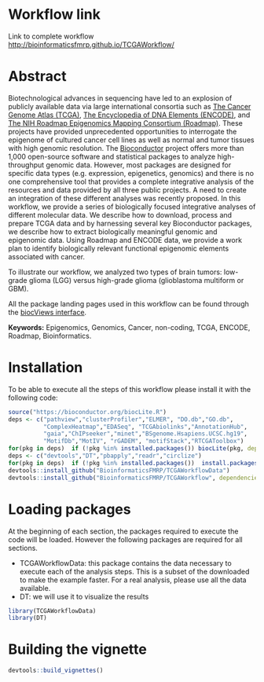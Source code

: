 # Workflow link

Link to complete workflow http://bioinformaticsfmrp.github.io/TCGAWorkflow/

# Abstract

Biotechnological advances in sequencing have led to an explosion of
    publicly available data via large international consortia such as [The
    Cancer Genome Atlas (TCGA)](http://cancergenome.nih.gov/), [The
    Encyclopedia of DNA Elements (ENCODE)](http://www.encodeproject.org/),
    and [The NIH Roadmap Epigenomics Mapping Consortium
    (Roadmap)](http://www.roadmapepigenomics.org/). These projects have
    provided unprecedented opportunities to interrogate the epigenome of
    cultured cancer cell lines as well as normal and tumor tissues with high
    genomic resolution. The [Bioconductor](http://www.bioconductor.org/)
    project offers more than 1,000 open-source software and statistical
    packages to analyze high-throughput genomic data. However, most packages
    are designed for specific data types (e.g. expression, epigenetics,
    genomics) and there is no one comprehensive tool that provides a
    complete integrative analysis of the resources and data provided by all
    three public projects. A need to create an integration of these
    different analyses was recently proposed. In this workflow, we provide a
    series of biologically focused integrative analyses of different
    molecular data. We describe how to download, process and prepare TCGA
    data and by harnessing several key Bioconductor packages, we describe
    how to extract biologically meaningful genomic and epigenomic data.
    Using Roadmap and ENCODE data, we provide a work plan to identify
    biologically relevant functional epigenomic elements associated with
    cancer. 
    
To illustrate our workflow, we analyzed two types of brain
tumors: low-grade glioma (LGG) versus high-grade glioma (glioblastoma
multiform or GBM). 

All the  package landing pages used in this workflow can be found through the [biocViews interface](http://www.bioconductor.org/packages/release/BiocViews.html#___Software).
    
**Keywords:** Epigenomics, Genomics, Cancer, non-coding, TCGA, ENCODE, Roadmap, Bioinformatics.

# Installation

To be able to execute all the steps of this workflow please install it with the following code:

```R
source("https://bioconductor.org/biocLite.R")
deps <- c("pathview","clusterProfiler","ELMER", "DO.db","GO.db", 
          "ComplexHeatmap","EDASeq", "TCGAbiolinks","AnnotationHub",
          "gaia","ChIPseeker","minet","BSgenome.Hsapiens.UCSC.hg19",
          "MotifDb","MotIV", "rGADEM", "motifStack","RTCGAToolbox")
for(pkg in deps)  if (!pkg %in% installed.packages()) biocLite(pkg, dependencies = TRUE)
deps <- c("devtools","DT","pbapply","readr","circlize")
for(pkg in deps)  if (!pkg %in% installed.packages())  install.packages(pkg,dependencies = TRUE)
devtools::install_github("BioinformaticsFMRP/TCGAWorkflowData")
devtools::install_github("BioinformaticsFMRP/TCGAWorkflow", dependencies = TRUE)
```

# Loading packages

At the beginning of each section, the packages required to execute the code will be loaded. However the following packages are required for all sections.

- TCGAWorkflowData: this package contains the data necessary to execute each of the analysis
steps. This is a subset of the downloaded to make the example faster. For a real analysis, please
use all the data available.
- DT: we will use it to visualize the results

```R
library(TCGAWorkflowData)
library(DT)
```

# Building the vignette
```R
devtools::build_vignettes()
```
